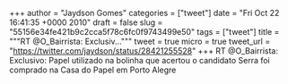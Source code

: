 
+++
author = "Jaydson Gomes"
categories = ["tweet"]
date = "Fri Oct 22 16:41:35 +0000 2010"
draft = false
slug = "55156e34fe421b9c2cca5f78c6fc0f9743499e50"
tags = ["tweet"]
title = """RT @O_Bairrista: Exclusiv..."""
tweet = true
micro = true
tweet_url = "https://twitter.com/jaydson/status/28421255528"
+++
RT @O_Bairrista: Exclusivo: Papel utilizado na bolinha que acertou o candidato Serra foi comprado na Casa do Papel em Porto Alegre
